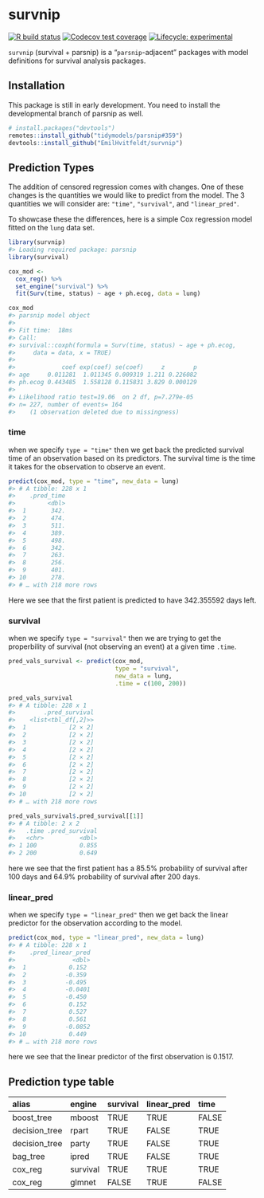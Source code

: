 
<!-- README.md is generated from README.Rmd. Please edit that file -->

# survnip

<!-- badges: start -->

[![R build
status](https://github.com/EmilHvitfeldt/survnip/workflows/R-CMD-check/badge.svg)](https://github.com/EmilHvitfeldt/survnip/actions)
[![Codecov test
coverage](https://codecov.io/gh/EmilHvitfeldt/survnip/branch/master/graph/badge.svg)](https://codecov.io/gh/EmilHvitfeldt/survnip?branch=master)
[![Lifecycle:
experimental](https://img.shields.io/badge/lifecycle-experimental-orange.svg)](https://www.tidyverse.org/lifecycle/#experimental)
<!-- badges: end -->

`survnip` (survival + parsnip) is a “`parsnip`-adjacent” packages with
model definitions for survival analysis packages.

## Installation

This package is still in early development. You need to install the
developmental branch of parsnip as well.

``` r
# install.packages("devtools")
remotes::install_github("tidymodels/parsnip#359")
devtools::install_github("EmilHvitfeldt/survnip")
```

## Prediction Types

The addition of censored regression comes with changes. One of these
changes is the quantities we would like to predict from the model. The 3
quantities we will consider are: `"time"`, `"survival"`, and
`"linear_pred"`.

To showcase these the differences, here is a simple Cox regression model
fitted on the `lung` data set.

``` r
library(survnip)
#> Loading required package: parsnip
library(survival)

cox_mod <-
  cox_reg() %>%
  set_engine("survival") %>%
  fit(Surv(time, status) ~ age + ph.ecog, data = lung)

cox_mod
#> parsnip model object
#> 
#> Fit time:  18ms 
#> Call:
#> survival::coxph(formula = Surv(time, status) ~ age + ph.ecog, 
#>     data = data, x = TRUE)
#> 
#>             coef exp(coef) se(coef)     z        p
#> age     0.011281  1.011345 0.009319 1.211 0.226082
#> ph.ecog 0.443485  1.558128 0.115831 3.829 0.000129
#> 
#> Likelihood ratio test=19.06  on 2 df, p=7.279e-05
#> n= 227, number of events= 164 
#>    (1 observation deleted due to missingness)
```

### time

when we specify `type = "time"` then we get back the predicted survival
time of an observation based on its predictors. The survival time is the
time it takes for the observation to observe an event.

``` r
predict(cox_mod, type = "time", new_data = lung)
#> # A tibble: 228 x 1
#>    .pred_time
#>         <dbl>
#>  1       342.
#>  2       474.
#>  3       511.
#>  4       389.
#>  5       498.
#>  6       342.
#>  7       263.
#>  8       256.
#>  9       401.
#> 10       278.
#> # … with 218 more rows
```

Here we see that the first patient is predicted to have 342.355592 days
left.

### survival

when we specify `type = "survival"` then we are trying to get the
properbility of survival (not observing an event) at a given time
`.time`.

``` r
pred_vals_survival <- predict(cox_mod, 
                              type = "survival", 
                              new_data = lung, 
                              .time = c(100, 200))

pred_vals_survival
#> # A tibble: 228 x 1
#>        .pred_survival
#>    <list<tbl_df[,2]>>
#>  1            [2 × 2]
#>  2            [2 × 2]
#>  3            [2 × 2]
#>  4            [2 × 2]
#>  5            [2 × 2]
#>  6            [2 × 2]
#>  7            [2 × 2]
#>  8            [2 × 2]
#>  9            [2 × 2]
#> 10            [2 × 2]
#> # … with 218 more rows

pred_vals_survival$.pred_survival[[1]]
#> # A tibble: 2 x 2
#>   .time .pred_survival
#>   <chr>          <dbl>
#> 1 100            0.855
#> 2 200            0.649
```

here we see that the first patient has a 85.5% probability of survival
after 100 days and 64.9% probability of survival after 200 days.

### linear\_pred

when we specify `type = "linear_pred"` then we get back the linear
predictor for the observation according to the model.

``` r
predict(cox_mod, type = "linear_pred", new_data = lung)
#> # A tibble: 228 x 1
#>    .pred_linear_pred
#>                <dbl>
#>  1            0.152 
#>  2           -0.359 
#>  3           -0.495 
#>  4           -0.0401
#>  5           -0.450 
#>  6            0.152 
#>  7            0.527 
#>  8            0.561 
#>  9           -0.0852
#> 10            0.449 
#> # … with 218 more rows
```

here we see that the linear predictor of the first observation is
0.1517.

## Prediction type table

| alias          | engine   | survival | linear\_pred | time  |
| :------------- | :------- | :------- | :----------- | :---- |
| boost\_tree    | mboost   | TRUE     | TRUE         | FALSE |
| decision\_tree | rpart    | TRUE     | FALSE        | TRUE  |
| decision\_tree | party    | TRUE     | FALSE        | TRUE  |
| bag\_tree      | ipred    | TRUE     | FALSE        | TRUE  |
| cox\_reg       | survival | TRUE     | TRUE         | TRUE  |
| cox\_reg       | glmnet   | FALSE    | TRUE         | FALSE |
